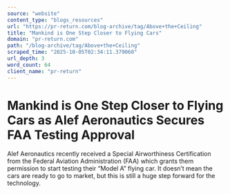 ```yaml
---
source: "website"
content_type: "blogs_resources"
url: "https://pr-return.com/blog-archive/tag/Above+the+Ceiling"
title: "Mankind is One Step Closer to Flying Cars"
domain: "pr-return.com"
path: "/blog-archive/tag/Above+the+Ceiling"
scraped_time: "2025-10-05T02:34:11.379060"
url_depth: 3
word_count: 64
client_name: "pr-return"
---
```


# Mankind is One Step Closer to Flying Cars as Alef Aeronautics Secures FAA Testing Approval

Alef Aeronautics recently received a Special Airworthiness Certification from the Federal Aviation Administration (FAA) which grants them permission to start testing their “Model A” flying car. It doesn’t mean the cars are ready to go to market, but this is still a huge step forward for the technology.